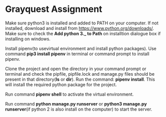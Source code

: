 # Grayquest Assignment

Make sure python3 is installed and added to PATH on your computer.
If not installed, download and install from https://www.python.org/downloads/. Make sure to check the **Add python 3._ to Path** on installtion dialogue box if installing on windows.

Install pipenv(to usevirtual environment and install python packages). Use command **pip3 install pipenv** in terminal or command prompt to install pipenv.

Clone the project and open the directory in your command prompt or terminal and check the pipfile, pipfile.lock and manage.py files should be present in that directory(**ls** or **dir**). Run the command: **pipenv install**. This will install the required python package for the project.

Run command **pipenv shell** to activate the virtual environment.

Run command **python manage.py runserver** or **python3 manage.py runserver**(if python 2 is also install on the computer) to start the server.
